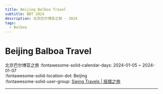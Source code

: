 ```yaml
---
title: Beijing Balboa Travel
subtitle: BBT 2024
description: 北京巴尔博亚之旅 - 2024
tags:
  - Balboa
---
```


# Beijing Balboa Travel 

北京巴尔博亚之旅
:fontawesome-solid-calendar-days: 2024-01-05 ~ 2024-01-07  
:fontawesome-solid-location-dot: Beijing  
:fontawesome-solid-user-group: [Swing Travels | 摇摆之旅](https://swing.kids/zh_CN/swing-travels)  

---
